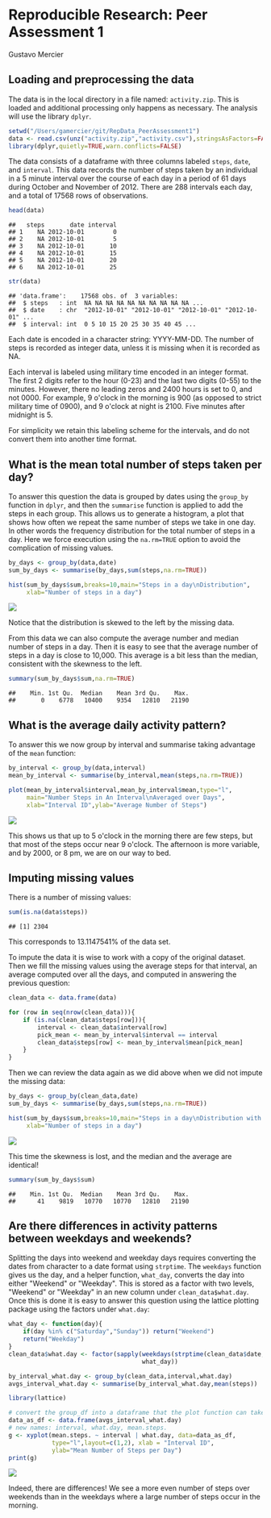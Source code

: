 # Reproducible Research: Peer Assessment 1
Gustavo Mercier  


## Loading and preprocessing the data


The data is in the local directory in a file named: `activity.zip`. This is loaded and additional processing only happens as necessary. The analysis will use the library `dplyr`.



```r
setwd("/Users/gamercier/git/RepData_PeerAssessment1")
data <- read.csv(unz("activity.zip","activity.csv"),stringsAsFactors=FALSE)
library(dplyr,quietly=TRUE,warn.conflicts=FALSE)
```


The data consists of a dataframe with three columns labeled `steps`, `date`, and `interval`. This data records the number of steps taken by an individual in a 5 minute interval over the course of each day in a period of 61 days during October and November of 2012. There are 288 intervals each day, and a total of 17568 rows of observations.



```r
head(data)
```

```
##   steps       date interval
## 1    NA 2012-10-01        0
## 2    NA 2012-10-01        5
## 3    NA 2012-10-01       10
## 4    NA 2012-10-01       15
## 5    NA 2012-10-01       20
## 6    NA 2012-10-01       25
```

```r
str(data)
```

```
## 'data.frame':	17568 obs. of  3 variables:
##  $ steps   : int  NA NA NA NA NA NA NA NA NA NA ...
##  $ date    : chr  "2012-10-01" "2012-10-01" "2012-10-01" "2012-10-01" ...
##  $ interval: int  0 5 10 15 20 25 30 35 40 45 ...
```

Each date is encoded in a character string: YYYY-MM-DD. The number of steps is recorded as integer data, unless it is missing when it is recorded as NA.


Each interval is labeled using military time encoded in an integer format. The first 2 digits refer to the hour (0-23) and the last two digits (0-55) to the minutes. However, there no leading zeros and 2400 hours is set to 0, and not 0000. For example, 9 o'clock in the morning is 900 (as opposed to strict military time of 0900), and 9 o'clock at night is 2100. Five minutes after midnight is 5.


For simplicity we retain this labeling scheme for the intervals, and do not convert them into another time format.


## What is the mean total number of steps taken per day?


To answer this question the data is grouped by dates using the `group_by` function in `dplyr`, and then the `summarise` function is applied to add the steps in each group. This allows us to generate a histogram, a plot that shows how often we repeat the same number of steps we take in one day. In other words the frequency distribution for the total number of steps in a day. Here we force execution using the `na.rm=TRUE` option to avoid the complication of missing values.



```r
by_days <- group_by(data,date)
sum_by_days <- summarise(by_days,sum(steps,na.rm=TRUE))

hist(sum_by_days$sum,breaks=10,main="Steps in a day\nDistribution",
     xlab="Number of steps in a day")
```

![](PA1_template_files/figure-html/unnamed-chunk-3-1.png) 

Notice that the distribution is skewed to the left by the missing data.


From this data we can also compute the average number and median number of steps in a day. Then it is easy to see that the average number of steps in a day is close to 10,000. This average is a bit less than the median, consistent with the skewness to the left.


```r
summary(sum_by_days$sum,na.rm=TRUE)
```

```
##    Min. 1st Qu.  Median    Mean 3rd Qu.    Max. 
##       0    6778   10400    9354   12810   21190
```


## What is the average daily activity pattern?


To answer this we now group by interval and summarise taking advantage of the `mean` function:



```r
by_interval <- group_by(data,interval)
mean_by_interval <- summarise(by_interval,mean(steps,na.rm=TRUE))

plot(mean_by_interval$interval,mean_by_interval$mean,type="l",
     main="Number Steps in An Interval\nAveraged over Days",
     xlab="Interval ID",ylab="Average Number of Steps")
```

![](PA1_template_files/figure-html/unnamed-chunk-5-1.png) 

This shows us that up to 5 o'clock in the morning there are few steps, but that most of the steps occur near 9 o'clock. The afternoon is more variable, and by 2000, or 8 pm, we are on our way to bed.


## Imputing missing values


There is a number of missing values:


```r
sum(is.na(data$steps))
```

```
## [1] 2304
```

This corresponds to 13.1147541% of the data set.

To impute the data it is wise to work with a copy of the original dataset. Then we fill the missing values using the average steps for that interval, an average computed over all the days, and computed in answering the previous question:



```r
clean_data <- data.frame(data)

for (row in seq(nrow(clean_data))){
    if (is.na(clean_data$steps[row])){
        interval <- clean_data$interval[row]
        pick_mean <- mean_by_interval$interval == interval
        clean_data$steps[row] <- mean_by_interval$mean[pick_mean]
    }
}
```


Then we can review the data again as we did above when we did not impute the missing data:


```r
by_days <- group_by(clean_data,date)
sum_by_days <- summarise(by_days,sum(steps,na.rm=TRUE))

hist(sum_by_days$sum,breaks=10,main="Steps in a day\nDistribution with data imputed",
     xlab="Number of steps in a day")
```

![](PA1_template_files/figure-html/unnamed-chunk-8-1.png) 

This time the skewness is lost, and the median and the average are identical!


```r
summary(sum_by_days$sum)
```

```
##    Min. 1st Qu.  Median    Mean 3rd Qu.    Max. 
##      41    9819   10770   10770   12810   21190
```


## Are there differences in activity patterns between weekdays and weekends?


Splitting the days into weekend and weekday days requires converting the dates from character to a date format using `strptime`. The `weekdays` function gives us the day, and a helper function, `what_day`, converts the day into either "Weekend" or "Weekday". This is stored as a factor with two levels, "Weekend" or "Weekday" in an new column under `clean_data$what.day`. Once this is done it is easy to answer this question using the lattice plotting package using the factors under `what.day`:



```r
what_day <- function(day){
    if(day %in% c("Saturday","Sunday")) return("Weekend")
    return("Weekday")
}
clean_data$what.day <- factor(sapply(weekdays(strptime(clean_data$date,"%Y-%m-%d")),
                                     what_day))

by_interval_what.day <- group_by(clean_data,interval,what.day)
avgs_interval_what.day <- summarise(by_interval_what.day,mean(steps))

library(lattice)

# convert the group_df into a dataframe that the plot function can take
data_as_df <- data.frame(avgs_interval_what.day)
# new names: interval, what.day, mean.steps.
g <- xyplot(mean.steps. ~ interval | what.day, data=data_as_df,
            type="l",layout=c(1,2), xlab = "Interval ID",
            ylab="Mean Number of Steps per Day")
print(g)
```

![](PA1_template_files/figure-html/unnamed-chunk-10-1.png) 


Indeed, there are differences! We see a more even number of steps over weekends than in the weekdays where a large number of steps occur in the morning.


